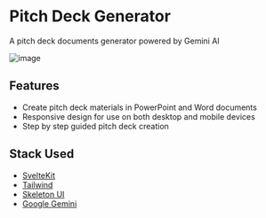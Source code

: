 # Pitch Deck Generator
A pitch deck documents generator powered by Gemini AI

![image](https://github.com/user-attachments/assets/2d08915b-47c1-49f3-83c6-4777eb822e49)

## Features

- Create pitch deck materials in PowerPoint and Word documents
- Responsive design for use on both desktop and mobile devices
- Step by step guided pitch deck creation

## Stack Used

- [SvelteKit](https://svelte.dev/)
- [Tailwind](https://tailwindcss.com/)
- [Skeleton UI](https://www.skeleton.dev/)
- [Google Gemini](https://gemini.google.com/)
